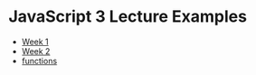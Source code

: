 # JavaScript 3 Lecture Examples

- [Week 1](./week1/README.md)
- [Week 2](./week2/README.md)
- [functions](./functions/README.md)
